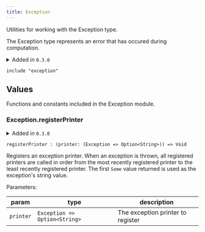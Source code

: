 ```yaml
---
title: Exception
---
```


Utilities for working with the Exception type.

The Exception type represents an error that has occured during computation.

<details disabled>
<summary tabindex="-1">Added in <code>0.3.0</code></summary>
No other changes yet.
</details>

```grain
include "exception"
```

## Values

Functions and constants included in the Exception module.

### Exception.**registerPrinter**

<details disabled>
<summary tabindex="-1">Added in <code>0.3.0</code></summary>
No other changes yet.
</details>

```grain
registerPrinter : (printer: (Exception => Option<String>)) => Void
```

Registers an exception printer. When an exception is thrown, all registered
printers are called in order from the most recently registered printer to
the least recently registered printer. The first `Some` value returned is
used as the exception's string value.

Parameters:

|param|type|description|
|-----|----|-----------|
|`printer`|`Exception => Option<String>`|The exception printer to register|

